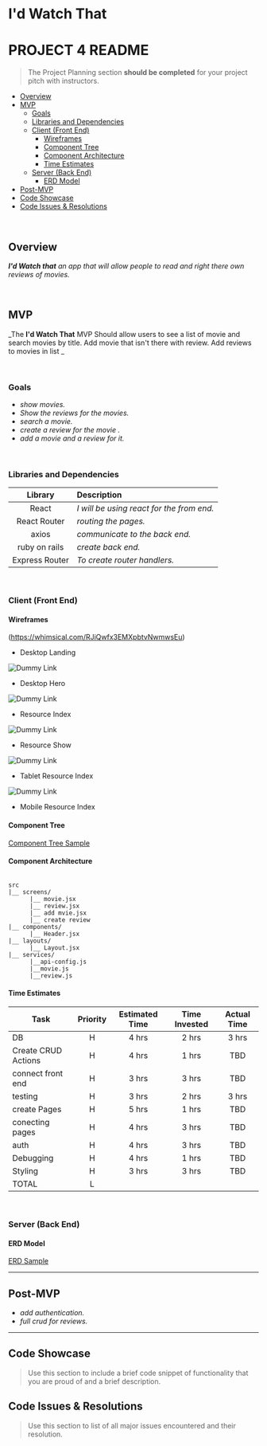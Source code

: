 # I'd Watch That
# PROJECT 4 README <!-- omit in toc -->

> The Project Planning section **should be completed** for your project pitch with instructors.


- [Overview](#overview)
- [MVP](#mvp)
  - [Goals](#goals)
  - [Libraries and Dependencies](#libraries-and-dependencies)
  - [Client (Front End)](#client-front-end)
    - [Wireframes](#wireframes)
    - [Component Tree](#component-tree)
    - [Component Architecture](#component-architecture)
    - [Time Estimates](#time-estimates)
  - [Server (Back End)](#server-back-end)
    - [ERD Model](#erd-model)
- [Post-MVP](#post-mvp)
- [Code Showcase](#code-showcase)
- [Code Issues & Resolutions](#code-issues--resolutions)

<br>

## Overview

_**I'd Watch that** an app that will allow people to read and right there own reviews of movies._


<br>

## MVP

_The **I'd Watch That** MVP Should allow users to see a list of movie and search movies by title. Add movie that isn't there with review. Add reviews to movies in list _

<br>

### Goals

- _show movies._
- _Show the reviews for the movies._
- _search a movie._
- _create a review for the movie ._
- _add a movie and a review for it._

<br>

### Libraries and Dependencies



|     Library      | Description                                |
| :--------------: | :----------------------------------------- |
|      React       | _I will be using react for the from end._ |
|   React Router   | _routing the pages._ |
|       axios      | _communicate to the back end._ |
|  ruby on rails   | _create back end._ |
|  Express Router  | _To create router handlers._ |

<br>

### Client (Front End)

#### Wireframes


(https://whimsical.com/RJiQwfx3EMXpbtvNwmwsEu)

- Desktop Landing

![Dummy Link](url)

- Desktop Hero

![Dummy Link](url)

- Resource Index

![Dummy Link](url)

- Resource Show

![Dummy Link](url)

- Tablet Resource Index

![Dummy Link](url)

- Mobile Resource Index

#### Component Tree


[Component Tree Sample](https://drive.google.com/file/d/1sEiYCKDRi-als9GtKjBggdhit5_R-xuA/view?usp=sharing)

#### Component Architecture


``` structure

src
|__ screens/
      |__ movie.jsx
      |__ review.jsx
      |__ add mvie.jsx
      |__ create review
|__ components/
      |__ Header.jsx
|__ layouts/
      |__ Layout.jsx
|__ services/
      |__api-config.js
      |__movie.js
      |__review.js

```

#### Time Estimates


| Task                | Priority | Estimated Time | Time Invested | Actual Time |
| ------------------- | :------: | :------------: | :-----------: | :---------: |
| DB                  |    H     |     4 hrs      |     2 hrs     |    3 hrs    |
| Create CRUD Actions |    H     |     4 hrs      |     1 hrs     |     TBD     |
| connect front end   |    H     |     3 hrs      |     3 hrs     |     TBD     |
| testing             |    H     |     3 hrs      |     2 hrs     |    3 hrs    |
| create Pages        |    H     |     5 hrs      |     1 hrs     |     TBD     |
| conecting pages     |    H     |     4 hrs      |     3 hrs     |     TBD     |
| auth                |    H     |     4 hrs      |     3 hrs     |     TBD     |
| Debugging           |    H     |     4 hrs      |     1 hrs     |     TBD     |
| Styling             |    H     |     3 hrs      |     3 hrs     |     TBD     |
| TOTAL               |    L     |                |               |             |



<br>

### Server (Back End)

#### ERD Model


[ERD Sample](https://drive.google.com/file/d/1UgfWbQSUmDoLqHmEfS29_Jiz_7RCOPlO/view?usp=sharing)
<br>

***

## Post-MVP


- _add authentication._
- _full crud for reviews._


***

## Code Showcase

> Use this section to include a brief code snippet of functionality that you are proud of and a brief description.

## Code Issues & Resolutions

> Use this section to list of all major issues encountered and their resolution.
